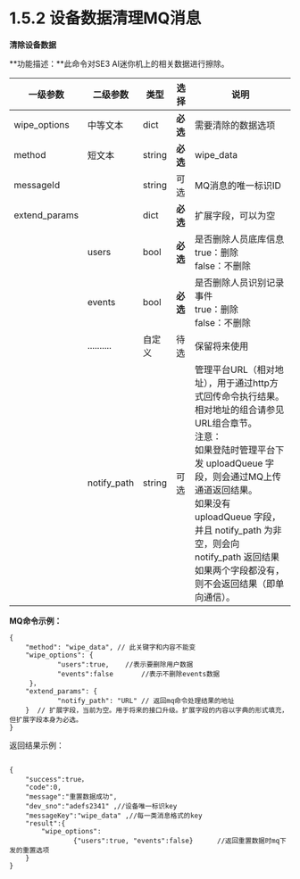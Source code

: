 # 1.5.2 设备数据清理MQ消息

**清除设备数据**

**功能描述：**此命令对SE3 AI迷你机上的相关数据进行擦除。

| 一级参数      | 二级参数    | 类型   | 选择     | 说明                                                         |
| ------------- | ----------- | ------ | -------- | ------------------------------------------------------------ |
| wipe_options  | 中等文本    | dict   | **必选** | 需要清除的数据选项                                           |
| method        | 短文本      | string | **必选** | wipe_data                                                    |
| messageId     |             | string | 可选     | MQ消息的唯一标识ID                                           |
| extend_params |             | dict   | **必选** | 扩展字段，可以为空                                           |
|               | users       | bool   | **必选** | 是否删除人员底库信息<br/>true：删除<br/>false：不删除        |
|               | events      | bool   | **必选** | 是否删除人员识别记录事件<br/>true：删除<br/>false：不删除    |
|               | ..........  | 自定义 | 待选     | 保留将来使用                                                 |
|               | notify_path | string | 可选     | 管理平台URL（相对地址），用于通过http方式回传命令执行结果。 相对地址的组合请参见 URL组合章节。<br/>注意： <br/>如果登陆时管理平台下发 uploadQueue 字段，则会通过MQ上传通道返回结果。<br/> 如果没有 uploadQueue 字段，并且 notify_path 为非空，则会向 notify_path 返回结果<br/>如果两个字段都没有，则不会返回结果（即单向通信）。 |

**MQ命令示例：**

```
{
    "method": "wipe_data", // 此关键字和内容不能变
    "wipe_options": {
            "users":true,    //表示要删除用户数据
            "events":false       //表示不删除events数据
     }，
    "extend_params": {
            "notify_path": "URL" // 返回mq命令处理结果的地址
    }  // 扩展字段，当前为空。用于将来的接口升级。扩展字段的内容以字典的形式填充，但扩展字段本身为必选。
}
```



返回结果示例：

```

{
    "success":true，
    "code":0,
    "message":"重置数据成功",
    "dev_sno":"adefs2341" ,//设备唯一标识key
    "messageKey":"wipe_data" ,//每一类消息格式的key
    "result":{
        "wipe_options":
                {"users":true, "events":false}      //返回重置数据时mq下发的重置选项                                                                    
    }
}
```


